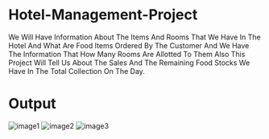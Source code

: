 # Hotel-Management-Project
We Will Have Information About The Items And Rooms That We Have In The Hotel And What Are Food Items Ordered By The Customer And We Have The Information That How Many Rooms Are Allotted To Them Also This Project Will Tell Us About The Sales And The Remaining Food Stocks We Have In The Total Collection On The Day.
# Output
![image1](https://user-images.githubusercontent.com/89305385/209770278-6a26d325-0f67-4038-bd68-f8a43ecb92ea.png)
![image2](https://user-images.githubusercontent.com/89305385/209770291-0f5e1a2c-2c39-444a-8583-963c177d6ba2.png)
![image3](https://user-images.githubusercontent.com/89305385/209770299-adabdf3f-db3d-4c85-8691-ee8503941694.png)
